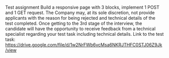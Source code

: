 Test assignment Build a responsive page with 3 blocks, implement 1 POST and 1
GET request. The Company may, at its sole discretion, not provide applicants
with the reason for being rejected and technical details of the test completed.
Once getting to the 3rd stage of the interview, the candidate will have the
opportunity to receive feedback from a technical specialist regarding your test
task including technical details. Link to the test task:
https://drive.google.com/file/d/1w2NrFWb6vcMsa6NKRJTHFC0STJ06Z9Jk/view
